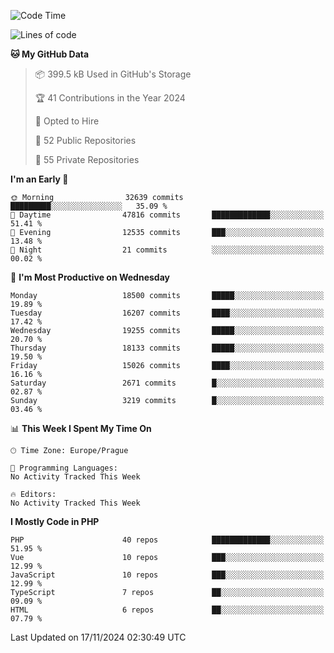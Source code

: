<!--START_SECTION:waka-->
![Code Time](http://img.shields.io/badge/Code%20Time-1%2C583%20hrs%2058%20mins-blue)

![Lines of code](https://img.shields.io/badge/From%20Hello%20World%20I%27ve%20Written-29.2%20million%20lines%20of%20code-blue)

**🐱 My GitHub Data** 

> 📦 399.5 kB Used in GitHub's Storage 
 > 
> 🏆 41 Contributions in the Year 2024
 > 
> 💼 Opted to Hire
 > 
> 📜 52 Public Repositories 
 > 
> 🔑 55 Private Repositories 
 > 
**I'm an Early 🐤** 

```text
🌞 Morning                32639 commits       █████████░░░░░░░░░░░░░░░░   35.09 % 
🌆 Daytime                47816 commits       █████████████░░░░░░░░░░░░   51.41 % 
🌃 Evening                12535 commits       ███░░░░░░░░░░░░░░░░░░░░░░   13.48 % 
🌙 Night                  21 commits          ░░░░░░░░░░░░░░░░░░░░░░░░░   00.02 % 
```
📅 **I'm Most Productive on Wednesday** 

```text
Monday                   18500 commits       █████░░░░░░░░░░░░░░░░░░░░   19.89 % 
Tuesday                  16207 commits       ████░░░░░░░░░░░░░░░░░░░░░   17.42 % 
Wednesday                19255 commits       █████░░░░░░░░░░░░░░░░░░░░   20.70 % 
Thursday                 18133 commits       █████░░░░░░░░░░░░░░░░░░░░   19.50 % 
Friday                   15026 commits       ████░░░░░░░░░░░░░░░░░░░░░   16.16 % 
Saturday                 2671 commits        █░░░░░░░░░░░░░░░░░░░░░░░░   02.87 % 
Sunday                   3219 commits        █░░░░░░░░░░░░░░░░░░░░░░░░   03.46 % 
```


📊 **This Week I Spent My Time On** 

```text
🕑︎ Time Zone: Europe/Prague

💬 Programming Languages: 
No Activity Tracked This Week

🔥 Editors: 
No Activity Tracked This Week
```

**I Mostly Code in PHP** 

```text
PHP                      40 repos            █████████████░░░░░░░░░░░░   51.95 % 
Vue                      10 repos            ███░░░░░░░░░░░░░░░░░░░░░░   12.99 % 
JavaScript               10 repos            ███░░░░░░░░░░░░░░░░░░░░░░   12.99 % 
TypeScript               7 repos             ██░░░░░░░░░░░░░░░░░░░░░░░   09.09 % 
HTML                     6 repos             ██░░░░░░░░░░░░░░░░░░░░░░░   07.79 % 
```




 Last Updated on 17/11/2024 02:30:49 UTC
<!--END_SECTION:waka-->
<!--
**AlexKratky/AlexKratky** is a ✨ _special_ ✨ repository because its `README.md` (this file) appears on your GitHub profile.

Here are some ideas to get you started:

- 🔭 I’m currently working on ...
- 🌱 I’m currently learning ...
- 👯 I’m looking to collaborate on ...
- 🤔 I’m looking for help with ...
- 💬 Ask me about ...
- 📫 How to reach me: ...
- 😄 Pronouns: ...
- ⚡ Fun fact: ...
-->
